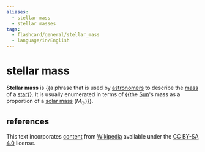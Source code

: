 ```yaml
---
aliases:
  - stellar mass
  - stellar masses
tags:
  - flashcard/general/stellar_mass
  - language/in/English
---
```


# stellar mass

__Stellar mass__ is {{a phrase that is used by [astronomers](astronomer.md) to describe the [mass](mass.md) of a [star](star.md)}}. It is usually enumerated in terms of {{the [Sun](Sun.md)'s mass as a proportion of a [solar mass](solar%20mass.md) (_M_<sub>☉</sub>)}}. <!--SR:!2024-07-26,3,250!2024-07-26,3,250-->

## references

This text incorporates [content](https://en.wikipedia.org/wiki/stellar_mass) from [Wikipedia](Wikipedia.md) available under the [CC BY-SA 4.0](https://creativecommons.org/licenses/by-sa/4.0/) license.
